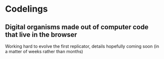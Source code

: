 # Codelings
## Digital organisms made out of computer code that live in the browser

Working hard to evolve the first replicator, details hopefully coming soon (in a matter of weeks rather than months)
